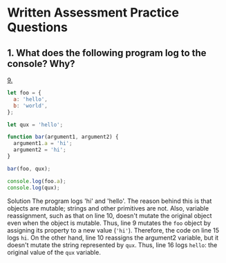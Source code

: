 # Written Assessment Practice Questions

## 1. What does the following program log to the console? Why?

[9.](https://launchschool.com/books/javascript/read/objects#exercises)

```js
let foo = {
  a: 'hello',
  b: 'world',
};

let qux = 'hello';

function bar(argument1, argument2) {
  argument1.a = 'hi';
  argument2 = 'hi';
}

bar(foo, qux);

console.log(foo.a);
console.log(qux);
```

Solution
The program logs 'hi' and 'hello'. The reason behind this is that objects are mutable; strings and other primitives are not. Also, variable reassignment, such as that on line 10, doesn't mutate the original object even when the object is mutable. Thus, line 9 mutates the `foo` object by assigning its property to a new value (`'hi'`). Therefore, the code on line 15 logs `hi`. On the other hand, line 10 reassigns the argument2 variable, but it doesn't mutate the string represented by `qux`. Thus, line 16 logs `hello`: the original value of the `qux` variable.
